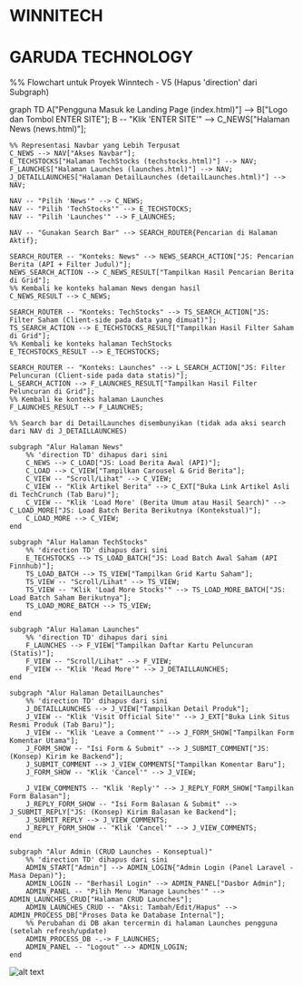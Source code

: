 # WINNITECH

# GARUDA TECHNOLOGY

%% Flowchart untuk Proyek Winntech - V5 (Hapus 'direction' dari Subgraph)

graph TD
A["Pengguna Masuk ke Landing Page (index.html)"] --> B["Logo dan Tombol ENTER SITE"];
B -- "Klik 'ENTER SITE'" --> C_NEWS["Halaman News (news.html)"];

    %% Representasi Navbar yang Lebih Terpusat
    C_NEWS --> NAV["Akses Navbar"];
    E_TECHSTOCKS["Halaman TechStocks (techstocks.html)"] --> NAV;
    F_LAUNCHES["Halaman Launches (launches.html)"] --> NAV;
    J_DETAILLAUNCHES["Halaman DetailLaunches (detailLaunches.html)"] --> NAV;

    NAV -- "Pilih 'News'" --> C_NEWS;
    NAV -- "Pilih 'TechStocks'" --> E_TECHSTOCKS;
    NAV -- "Pilih 'Launches'" --> F_LAUNCHES;

    NAV -- "Gunakan Search Bar" --> SEARCH_ROUTER{Pencarian di Halaman Aktif};

    SEARCH_ROUTER -- "Konteks: News" --> NEWS_SEARCH_ACTION["JS: Pencarian Berita (API + Filter Judul)"];
    NEWS_SEARCH_ACTION --> C_NEWS_RESULT["Tampilkan Hasil Pencarian Berita di Grid"];
    %% Kembali ke konteks halaman News dengan hasil
    C_NEWS_RESULT --> C_NEWS;

    SEARCH_ROUTER -- "Konteks: TechStocks" --> TS_SEARCH_ACTION["JS: Filter Saham (Client-side pada data yang dimuat)"];
    TS_SEARCH_ACTION --> E_TECHSTOCKS_RESULT["Tampilkan Hasil Filter Saham di Grid"];
    %% Kembali ke konteks halaman TechStocks
    E_TECHSTOCKS_RESULT --> E_TECHSTOCKS;

    SEARCH_ROUTER -- "Konteks: Launches" --> L_SEARCH_ACTION["JS: Filter Peluncuran (Client-side pada data statis)"];
    L_SEARCH_ACTION --> F_LAUNCHES_RESULT["Tampilkan Hasil Filter Peluncuran di Grid"];
    %% Kembali ke konteks halaman Launches
    F_LAUNCHES_RESULT --> F_LAUNCHES;

    %% Search bar di DetailLaunches disembunyikan (tidak ada aksi search dari NAV di J_DETAILLAUNCHES)

    subgraph "Alur Halaman News"
        %% 'direction TD' dihapus dari sini
        C_NEWS --> C_LOAD["JS: Load Berita Awal (API)"];
        C_LOAD --> C_VIEW["Tampilkan Carousel & Grid Berita"];
        C_VIEW -- "Scroll/Lihat" --> C_VIEW;
        C_VIEW -- "Klik Artikel Berita" --> C_EXT["Buka Link Artikel Asli di TechCrunch (Tab Baru)"];
        C_VIEW -- "Klik 'Load More' (Berita Umum atau Hasil Search)" --> C_LOAD_MORE["JS: Load Batch Berita Berikutnya (Kontekstual)"];
        C_LOAD_MORE --> C_VIEW;
    end

    subgraph "Alur Halaman TechStocks"
        %% 'direction TD' dihapus dari sini
        E_TECHSTOCKS --> TS_LOAD_BATCH["JS: Load Batch Awal Saham (API Finnhub)"];
        TS_LOAD_BATCH --> TS_VIEW["Tampilkan Grid Kartu Saham"];
        TS_VIEW -- "Scroll/Lihat" --> TS_VIEW;
        TS_VIEW -- "Klik 'Load More Stocks'" --> TS_LOAD_MORE_BATCH["JS: Load Batch Saham Berikutnya"];
        TS_LOAD_MORE_BATCH --> TS_VIEW;
    end

    subgraph "Alur Halaman Launches"
        %% 'direction TD' dihapus dari sini
        F_LAUNCHES --> F_VIEW["Tampilkan Daftar Kartu Peluncuran (Statis)"];
        F_VIEW -- "Scroll/Lihat" --> F_VIEW;
        F_VIEW -- "Klik 'Read More'" --> J_DETAILLAUNCHES;
    end

    subgraph "Alur Halaman DetailLaunches"
        %% 'direction TD' dihapus dari sini
        J_DETAILLAUNCHES --> J_VIEW["Tampilkan Detail Produk"];
        J_VIEW -- "Klik 'Visit Official Site'" --> J_EXT["Buka Link Situs Resmi Produk (Tab Baru)"];
        J_VIEW -- "Klik 'Leave a Comment'" --> J_FORM_SHOW["Tampilkan Form Komentar Utama"];
        J_FORM_SHOW -- "Isi Form & Submit" --> J_SUBMIT_COMMENT["JS: (Konsep) Kirim ke Backend"];
        J_SUBMIT_COMMENT --> J_VIEW_COMMENTS["Tampilkan Komentar Baru"];
        J_FORM_SHOW -- "Klik 'Cancel'" --> J_VIEW;

        J_VIEW_COMMENTS -- "Klik 'Reply'" --> J_REPLY_FORM_SHOW["Tampilkan Form Balasan"];
        J_REPLY_FORM_SHOW -- "Isi Form Balasan & Submit" --> J_SUBMIT_REPLY["JS: (Konsep) Kirim Balasan ke Backend"];
        J_SUBMIT_REPLY --> J_VIEW_COMMENTS;
        J_REPLY_FORM_SHOW -- "Klik 'Cancel'" --> J_VIEW_COMMENTS;
    end

    subgraph "Alur Admin (CRUD Launches - Konseptual)"
        %% 'direction TD' dihapus dari sini
        ADMIN_START["Admin"] --> ADMIN_LOGIN{"Admin Login (Panel Laravel - Masa Depan)"};
        ADMIN_LOGIN -- "Berhasil Login" --> ADMIN_PANEL["Dasbor Admin"];
        ADMIN_PANEL -- "Pilih Menu 'Manage Launches'" --> ADMIN_LAUNCHES_CRUD["Halaman CRUD Launches"];
        ADMIN_LAUNCHES_CRUD -- "Aksi: Tambah/Edit/Hapus" --> ADMIN_PROCESS_DB["Proses Data ke Database Internal"];
        %% Perubahan di DB akan tercermin di halaman Launches pengguna (setelah refresh/update)
        ADMIN_PROCESS_DB -.-> F_LAUNCHES;
        ADMIN_PANEL -- "Logout" --> ADMIN_LOGIN;
    end

![alt text](mermaid-diagram-2025-05-23-081032.png)
